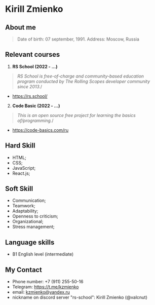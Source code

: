 # Kirill Zmienko

## About me
>Date of birth: 07 september, 1991. 
>Address: Moscow, Russia

## Relevant courses
1. **RS School (2022 - ...)**
> _RS School is free-of-charge and community-based education program conducted by The Rolling Scopes developer community since 2013._/
- <https://rs.school/>

2. **Code Basic (2022 - ...)**
> _This is an open source free project for learning the basics of/programming._/
- <https://code-basics.com/ru>

## Hard Skill
* HTML;
* CSS;
* JavaScript;
* React.js;

## Soft Skill
* Communication;
* Teamwork;
* Adaptability;
* Openness to criticism;
* Organizational;
* Stress management;

## Language skills
* B1 English level (intermediate)

## My Contact
- Phone number: +7 (911) 255-50-16
- Telegram: https://t.me/kzmienko
- email: kzmienko@yandex.ru
- nickname on discord server "rs-school": Kirill Zmienko (@valcnut)